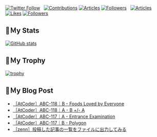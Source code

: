 [![Twitter Follow](https://img.shields.io/twitter/follow/hyperdb?label=twitter&logo=twitter&style=plastic)](https://twitter.com/hyperdb)
&nbsp;
[![Contributions](https://badgen.org/img/qiita/hyperdb/contributions?style=plastic)](https://qiita.com/hyperdb)
[![Articles](https://badgen.org/img/qiita/hyperdb/articles?style=plastic)](https://qiita.com/hyperdb)
[![Followers](https://badgen.org/img/qiita/hyperdb/followers?style=plastic)](https://qiita.com/hyperdb)
&nbsp;
[![Articles](https://badgen.org/img/zenn/hyperdb/articles)](https://zenn.dev/hyperdb)
[![Likes](https://badgen.org/img/zenn/hyperdb/likes?style=plastic)](https://zenn.dev/hyperdb)
[![Followers](https://badgen.org/img/zenn/hyperdb/followers?style=plastic)](https://zenn.dev/hyperdb)

## 🔖Ｍy Stats

[![GitHub stats](https://github-readme-stats-eight-theta.vercel.app/api?username=hyperdb&theme=radical&count_private=true&show_icons=true)](https://github.com/anuraghazra/github-readme-stats)

## 🔖Ｍy Trophy

[![trophy](https://github-profile-trophy.vercel.app/?username=hyperdb&theme=onedark)](https://github.com/ryo-ma/github-profile-trophy)

## 🔖Ｍy Blog Post

<!-- BLOG-POST-LIST:START -->
- [［AtCoder］ABC-118｜B - Foods Loved by Everyone](https://zenn.dev/hyperdb/articles/f7170ba5a13e43)
- [［AtCoder］ABC-118｜A - B +/- A](https://zenn.dev/hyperdb/articles/1c1444e55a5126)
- [［AtCoder］ABC-117｜A - Entrance Examination](https://zenn.dev/hyperdb/articles/d0282bbde887b2)
- [［AtCoder］ABC-117｜B - Polygon](https://zenn.dev/hyperdb/articles/094bc21322e75d)
- [［zenn］投稿した記事の一覧をファイルに出力してみる](https://zenn.dev/hyperdb/articles/1ae6c6301de459)
<!-- BLOG-POST-LIST:END -->

